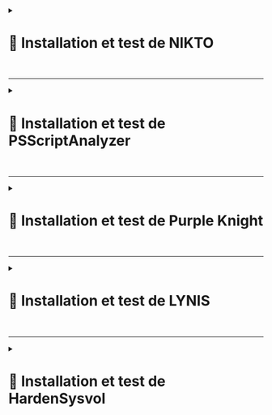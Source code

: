 <details>
<summary><h1>🎯 Installation et test de NIKTO<h1></summary>

## 📑 Installation de NIKTO : 

- **Mettre à jour les paquets et installer les dépendances** :

``apt update && sudo apt install git perl -y``

- **Cloner le dépôt officiel de Nikto** :

``git clone https://github.com/sullo/nikto.git``

- **Aller dans le dossier de Nikto** :

``cd nikto/program``

- **Lancer Nikto avec Perl** :

``perl nikto.pl -h http://exemple.com``

*(Remplacer http://exemple.com par l'URL de votre site que vous voulez scanner.)*

---

🚨🚨🚨 *9 erreurs détectées avant correction* 🚨🚨🚨 :

![NIKTO1](https://github.com/user-attachments/assets/3f43b25c-b5f0-4385-aa76-36d9c7677f84)<br>


🚨🚨🚨 *3 erreurs détectées après correction* 🚨🚨🚨 :
  
![NIKTO2](https://github.com/user-attachments/assets/32aebfa4-a406-4a6c-9109-a05374c35269)

</details>


---

<details>
<summary><h1>🎯 Installation et test de PSScriptAnalyzer<h1></summary>

## 📑 Installation de PSScriptAnalyzer : 

- **Installer à l'aide de PowerShellGet 2.x** :

``Install-Module -Name PSScriptAnalyzer -Force``

- **Lancer une analyse de script** :

``Invoke-ScriptAnalyzer -Path "C:\Chemin\Vers\VotreScript.ps1"``

---

🚨🚨🚨 *Erreurs détecter* 🚨🚨🚨

![SCRIPTANALIZER1](https://github.com/user-attachments/assets/74ce178a-a1bd-46fb-b502-73fbe1f30304)<br>


🚨🚨🚨 *Erreurs corriger* 🚨🚨🚨

![SCRIPTANALIZER2](https://github.com/user-attachments/assets/d25b51b4-b9ba-47ee-9d2d-b69718f4016d)


</details>

---

<details>
<summary><h1>🎯 Installation et test de Purple Knight<h1></summary>  

- **Il faut remplir un formulaire pour recevoir un lien de téléchargement. Ensuite il faut autoriser l'ouverture du dossier zip (avant de le dézipper)** :  
  
![Capture d'écran 2025-02-05 180622](https://github.com/user-attachments/assets/036bf37a-98a3-4259-9b22-e222878a3edd)  

- **Lancer ensuite l'exécutable** :  **``PurpleKnight.exe``**

![Capture d'écran 2025-02-05 171100](https://github.com/user-attachments/assets/b7aa4c50-cfd9-4403-9f4a-8d6eb5fc5793)<br> 

![Capture d'écran 2025-02-05 171115](https://github.com/user-attachments/assets/0b66a956-80d6-4df0-b7a6-1d852c0acf76)<br>

![Capture d'écran 2025-02-05 171128](https://github.com/user-attachments/assets/7a0d32a1-f01d-4591-a1cd-fd126514b56b)<br> 

![Capture d'écran 2025-02-05 171216](https://github.com/user-attachments/assets/cc7d58d2-f6d9-4a92-b4fa-d4a87b976f5e)<br> 

![Capture d'écran 2025-02-05 175504](https://github.com/user-attachments/assets/44fde063-390b-4371-a42a-2e91f9948bd0)  

---

- **Désactivation du service ``Spooler`` sur nos 2 contrôleurs de domaines** :

![Capture d'écran 2025-02-05 174209](https://github.com/user-attachments/assets/4778c455-5138-45e2-965c-b278305a7fc4)<br> 

![Capture d'écran 2025-02-05 175157](https://github.com/user-attachments/assets/8cc3f9a1-5daf-42d3-b0e7-9aa333feb619)<br>  

![Capture d'écran 2025-02-05 174903](https://github.com/user-attachments/assets/c1a22477-3ba5-4b72-b8eb-2875270c50dc)<br>  

![Capture d'écran 2025-02-05 184956](https://github.com/user-attachments/assets/27b8d287-4b5d-4b30-883e-761d30ceda95)  

  
</details>

---

<details>
<summary><h1>🎯 Installation et test de LYNIS<h1></summary>

## 📑 Installation de LYNIS : 

- **Télécharger le paquet depuis le github** :

``wget https://github.com/CISOfy/lynis/archive/refs/tags/3.1.4.tar.gz``

- **Extraire le paquet** :

 ``tar -zxf 3.1.4.tar.gz``

- **Ce déplacer dans le dossier ``lynis-3.1.4``** :

``cd lynis-3.1.4/``

- **Voir les infos de ``lynis``** :

``./lynis update info``

![LYNIS0](https://github.com/user-attachments/assets/a9f64e41-bec5-4fe0-8492-7c40e524ffba)

- **Puis lancer un audit du système** :

``lynis audit system``

---

![LYNIS1](https://github.com/user-attachments/assets/0df438d0-6c26-4053-8f2d-783eb9b2cf52)<br>

![LYNIS2](https://github.com/user-attachments/assets/722a8ebe-aa08-4f80-874d-97f6691e3d24)<br>

![LYNIS3](https://github.com/user-attachments/assets/a1ff55d1-4212-4fcc-90cc-e88ce245bdb7)<br>

![LYNIS4](https://github.com/user-attachments/assets/d5f1a946-8fc7-4269-8b28-6ec1241b812f)<br>

![LYNIS5](https://github.com/user-attachments/assets/564fe06b-9316-4321-9867-91a3aaddc5fb)<br>

![LYNIS6](https://github.com/user-attachments/assets/d76a55fe-46b5-42ff-aa39-d1b512bcf7e4)<br>

![LYNIS7](https://github.com/user-attachments/assets/cf625c8e-93c3-4c12-b245-f0cf1b759141)<br>

![LYNIS8](https://github.com/user-attachments/assets/ddf58d26-c64d-44b6-b9e8-9b20b61fdcd2)<br>

![LYNIS9](https://github.com/user-attachments/assets/374176e7-138c-4c4a-a39f-fc9a8fc3ed15)<br>

![LYNIS10](https://github.com/user-attachments/assets/043f48b5-d635-425b-b159-11ac56eabf7e)<br>

![LYNIS11](https://github.com/user-attachments/assets/9198af09-091e-4376-b4d3-290116f5e75c)<br>


🚨🚨🚨 *Détails du scan avec SCORE avant modification* 🚨🚨🚨 :

![LYNIS12](https://github.com/user-attachments/assets/85e722a2-8427-42f9-ba73-fb3a918a5a1a)


🚨🚨🚨 *Détails du scan avec SCORE après quelques modifications* 🚨🚨🚨 :

![LYNIS13](https://github.com/user-attachments/assets/50d82d12-045e-4bfc-9c9b-a5879d8d2f76)


---

🚨🚨🚨 *Recommandations pour améliorer le score* 🚨🚨🚨 :

## 📑 Installation de paquets recommandés

- **Installez les paquets suivants pour renforcer la sécurité de votre système** :

``apt-get install debsums apt-listbugs needrestart apt-show-versions fail2ban unattended-upgrades clamav clamav-daemon rkhunter``

- *Clamav : ``Antivirus``.*
- *unattend-upgrades : ``Mises à jour automatiques``.*
- *rkhunter : ``Anti-rootkit``.*
- *Fail2ban : ``Sécurise SSH contre les attaques par brute force``.*


- **Recommandations pour SSH** :

- **Modifiez le fichier ``/etc/ssh/sshd_config`` avec les réglages suivants** :

```java
- Changez le port "SSH" (autre que 22).
- Augmentez les logs à "VERBOSE".
- Réglez LoginGraceTime à "2" minutes.
- Activez "strictModes" (contrôle des fichiers utilisateurs).
- Limitez les tentatives à "3" avec "MaxAuthtries".
- Limitez les sessions simultanées à "2" avec "MaxSessions".
- Activez "PubkeyAuthentication yes" et "PasswordAuthentication yes".
- Désactivez "PermitEmptyPasswords no" et "PermitRootLogin no".
- Désactivez "AllowTcpForwarding no" et "X11Forwarding no".
- Réglez "ClientAliveInterval 300" et "ClientAliveCountMax 0".
- Désactivez le "PrintMotd no" et "Banner none" pour éviter la divulgation d'informations.<br>
```
  
*Ces réglages permettront d'augmenter la sécurité de votre serveur SSH*.


</details>

---

<details>
<summary><h1>🎯 Installation et test de HardenSysvol<h1></summary>  
  
## Installation du module avec PowerShell  

![Capture d'écran 2025-02-06 100535](https://github.com/user-attachments/assets/28dd46d7-5f56-4248-ac18-25bad212d7b7)  

## Lancement de HardenSysvol  

![Capture d'écran 2025-02-06 101255](https://github.com/user-attachments/assets/7c02505e-5269-4697-b914-4f9dea775e64)  

## Résultat du premier scan, en mode standard  

![Capture d'écran 2025-02-06 101459](https://github.com/user-attachments/assets/836c5c4c-c4ed-451d-a2aa-65abf9152a86)  

## Scan avec options étendues  

![Capture d'écran 2025-02-06 101647](https://github.com/user-attachments/assets/8970424e-bc26-4f29-869b-fd8659750674)  


![Capture d'écran 2025-02-06 101712](https://github.com/user-attachments/assets/ff749af2-ffc5-41d6-adff-d9f9bc0f1aae)

## Détail de l'analyse  

![Capture d'écran 2025-02-06 102009](https://github.com/user-attachments/assets/16bfb031-c0ed-4a9b-9071-53b00c7fe0d9)


</details>




